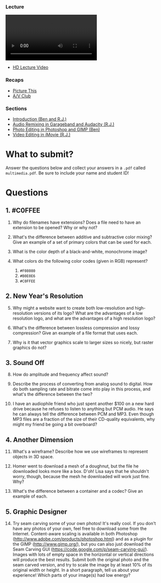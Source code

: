 ### Lecture <!-- pset5 Multimedia -->

![videoplayer](http://cdn.computerscience1.net/2013/spring/lectures/5/lecture5-360p.mp4)

* [HD Lecture Video](http://cse1.net/video?v=lectures/5/lecture5)

### Recaps

* [Picture This](http://cse1.net/recaps/12-graphics.html)
* [A/V Club](http://cse1.net/recaps/13-av.html)

### Sections

* [Introduction (Ben and R.J.)](http://cse1.net/video?v=sections/5/intro_to_week5_sections/intro_to_week5_sections)
* [Audio Remixing in Garageband and Audacity (R.J.)](http://cse1.net/video?v=sections/5/audio_remixing_in_garageband_and_audacity/audio_remixing_in_garageband_and_audacity)
* [Photo Editing in Photoshop and GIMP (Ben)](http://cse1.net/video?v=sections/5/photo_editing_in_photoshop_and_gimp/photo_editing_in_photoshop_and_gimp)
* [Video Editing in iMovie (R.J.)](http://cse1.net/video?v=sections/5/video_editing_in_imovie/video_editing_in_imovie)

# What to submit?

Answer the questions below and collect your answers in a `.pdf` called `multimedia.pdf`. Be sure to include your name and student ID!

# Questions

## 1. \#C0FFEE

1. Why do filenames have extensions? Does a file need to have an extension to
be opened? Why or why not?

2. What's the difference between additive and subtractive color mixing? Give an
example of a set of primary colors that can be used for each.

3. What is the color depth of a black-and-white, monochrome image?

4. What colors do the following color codes (given in RGB) represent?

	1. `#F08080`
	2. `#B0E0E6`
	3. `#C0FFEE`

## 2. New Year's Resolution

5. Why might a website want to create both low-resolution and high-resolution
versions of its logo? What are the advantages of a low resolution logo, and
what are the advantages of a high resolution logo?

6. What's the difference between lossless compression and lossy compression?
Give an example of a file format that uses each.

7. Why is it that vector graphics scale to larger sizes so nicely, but raster
graphics do not?

## 3. Sound Off

8. How do amplitude and frequency affect sound?

9. Describe the process of converting from analog sound to digital. How do both
sampling rate and bitrate come into play in this process, and what's the
difference between the two?

10. I have an audiophile friend who just spent another $100 on a new hard drive
because he refuses to listen to anything but PCM audio. He says he can always
tell the difference between PCM and MP3. Even though MP3 files are a fraction
of the size of their CD-quality equivalents, why might my friend be going a bit
overboard?

## 4. Another Dimension

11. What's a wireframe? Describe how we use wireframes to represent objects in
3D space.

12. Homer went to download a mesh of a doughnut, but the file he downloaded
looks more like a box. D'oh! Lisa says that he shouldn't worry, though, because
the mesh he downloaded will work just fine. Why?

13. What's the difference between a container and a codec? Give an example of
each.

## 5. Graphic Designer

14. Try seam carving some of your own photos! It's really cool. If you don't
have any photos of your own, feel free to download some from the Internet.
Content-aware scaling is available in both Photoshop
(<http://www.adobe.com/products/photoshop.html>) and as a plugin for the GIMP
(<http://www.gimp.org/>), but you can also just download the Seam Carving GUI
(<https://code.google.com/p/seam-carving-gui/>). Images with lots of empty space
in the horizontal or vertical directions will produce the best results. Submit
both the original photo and the seam carved version, and try to scale the image
by at least 10% of its original width or height. In a short paragraph, tell us
about your experience! Which parts of your image(s) had low energy?

